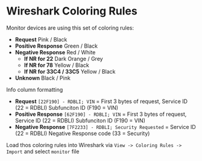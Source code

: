 # Wireshark Coloring Rules
Monitor devices are using this set of coloring rules:

 * **Request** Pink / Black
 * **Positive Response** Green / Black
 * **Negative Response** Red / White
   * **If NR for 22** Dark Orange / Grey
   * **If NR for 78** Yellow / Black
   * **If NR for 33C4 / 33C5** Yellow / Black
 * **Unknown** Black / Pink

Info column formatting  
 * **Request** `[22F190] - RDBLI; VIN` = First 3 bytes of request, Service ID (22 = RDBLI) Subfunciton ID (F190 = VIN)
 * **Positive Response** `[62F190] - RDBLI; VIN` = First 3 bytes of request, Service ID (22 = RDBLI) Subfunciton ID (F190 = VIN)
 * **Negative Response** `[7F2233] - RDBLI; Security Requested` = Service ID (22 = RDBLI) Negative Response code (33 = Security)
 
Load thos coloring rules into Wireshark via `View -> Coloring Rules -> Import` and select `monitor` file